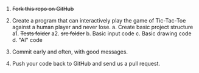 
1. ~~Fork this repo on GitHub~~
2. Create a program that can interactively play the game of Tic-Tac-Toe against a human player and never lose.
 a. Create basic project structure
   a1. ~~Tests folder~~
   a2. ~~src folder~~
 b. Basic input code
 c. Basic drawing code
 d. "AI" code
 
3. Commit early and often, with good messages.
4. Push your code back to GitHub and send us a pull request.
